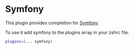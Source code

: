 # Symfony

This plugin provides completion for [Symfony](https://symfony.com/).

To use it add symfony to the plugins array in your zshrc file.

```bash
plugins=(... symfony)
```
